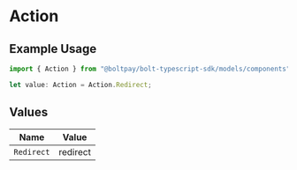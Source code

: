 # Action

## Example Usage

```typescript
import { Action } from "@boltpay/bolt-typescript-sdk/models/components";

let value: Action = Action.Redirect;
```

## Values

| Name       | Value      |
| ---------- | ---------- |
| `Redirect` | redirect   |